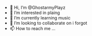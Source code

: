 - 👋 Hi, I’m @GhostarmyPlayz
- 👀 I’m interested in plaing
- 🌱 I’m currently learning music
- 💞️ I’m looking to collaborate on i forgot
- 📫 How to reach me ...

<!---
GhostarmyPlayz/GhostarmyPlayz is a ✨ special ✨ repository because its `README.md` (this file) appears on your GitHub profile.
You can click the Preview link to take a look at your changes.
--->
